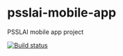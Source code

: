 # psslai-mobile-app

PSSLAI mobile app project

[![Build status](https://build.appcenter.ms/v0.1/apps/29abd882-ccb5-4fd4-9a68-c723d25207dd/branches/master-dev/badge)](https://appcenter.ms)